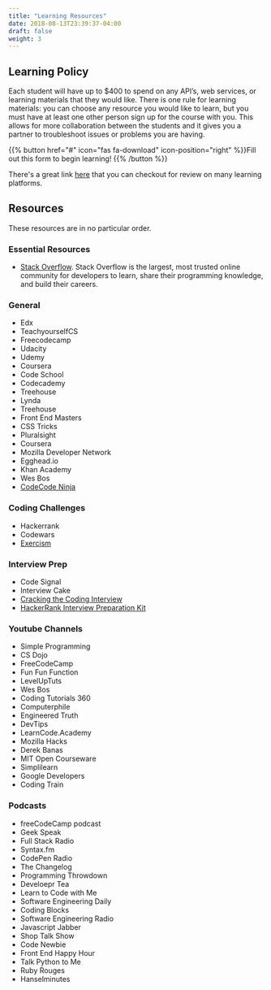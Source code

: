 ```yaml
---
title: "Learning Resources"
date: 2018-08-13T23:39:37-04:00
draft: false
weight: 3
---
```


## Learning Policy
Each student will have up to $400 to spend on any API’s, web services, or learning materials that they would like. There is one rule for learning materials: you can choose any resource you would like to learn, but you must have at least one other person sign up for the course with you. This allows for more collaboration between the students and it gives you a partner to troubleshoot issues or problems you are having.

{{% button href="#" icon="fas fa-download" icon-position="right" %}}Fill out this form to begin learning! {{% /button %}}

There's a great link [here](https://www.producthunt.com/ask/3452-what-are-the-best-websites-to-learn-to-code) that you can checkout for review on many learning platforms.

## Resources
These resources are in no particular order.

### Essential Resources
- [Stack Overflow](https://stackoverflow.com/). Stack Overflow is the largest, most trusted online community for developers to learn, share​ ​their programming ​knowledge, and build their careers.

### General 
- Edx
- TeachyourselfCS
- Freecodecamp
- Udacity
- Udemy
- Coursera
- Code School
- Codecademy
- Treehouse
- Lynda
- Treehouse
- Front End Masters
- CSS Tricks
- Pluralsight
- Coursera
- Mozilla Developer Network
- Egghead.io
- Khan Academy
- Wes Bos
- [CodeCode Ninja](https://codecode.ninja/)

### Coding Challenges
- Hackerrank
- Codewars
- [Exercism](https://exercism.io/)

### Interview Prep
- Code Signal
- Interview Cake
- [Cracking the Coding Interview](https://www.amazon.com/Cracking-Coding-Interview-Gayle-McDowell/dp/0984782850/ref=as_li_ss_tl?ie=UTF8&linkCode=sl1&tag=careercup-ctciwebsite-20&linkId=173f3d8878a1d7f0d131a85fbfc9f67f)
- [HackerRank Interview Preparation Kit](https://www.hackerrank.com/interview/interview-preparation-kit)

### Youtube Channels
- Simple Programming
- CS Dojo
- FreeCodeCamp
- Fun Fun Function
- LevelUpTuts
- Wes Bos
- Coding Tutorials 360
- Computerphile
- Engineered Truth
- DevTips
- LearnCode.Academy
- Mozilla Hacks
- Derek Banas
- MIT Open Courseware
- Simplilearn
- Google Developers
- Coding Train 

### Podcasts
- freeCodeCamp podcast
- Geek Speak
- Full Stack Radio
- Syntax.fm
- CodePen Radio
- The Changelog
- Programming Throwdown
- Develoepr Tea
- Learn to Code with Me
- Software Engineering Daily
- Coding Blocks
- Software Engineering Radio
- Javascript Jabber
- Shop Talk Show
- Code Newbie
- Front End Happy Hour
- Talk Python to Me
- Ruby Rouges
- Hanselminutes
